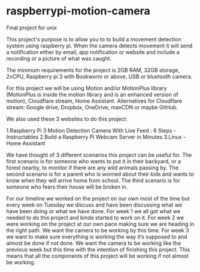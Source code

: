 # raspberrypi-motion-camera
Final project for unix

This project's purpose is to allow you to to build a movement detection system using raspberry pi. When the camera detects movement it will send a notification either by email, app notification or website and include a recording or a picture of what was caught. 

The minimum requirements for the project is 2GB RAM, 32GB storage, 2vCPU, Raspberry pi 3 with Bookworm or above, USB or bluetooth camera. 

For this project we will be using Motion and/or MotionPlus library (MotionPlus is inside the motion library and is an enhanced version of motion), Cloudflare stream, Home Assistant. Alternatives for Cloudflare stream: Google drive, Dropbox, OneDrive, maxCDN or maybe GitHub. 

We also used these 3 websites to do this project:

1.Raspberry Pi 3 Motion Detection Camera With Live Feed : 6 Steps - Instructables
2.Build a Raspberry Pi Webcam Server in Minutes
3.Linux - Home Assistant

We have thought of 3 different scenarios this project can be useful for. The first scenario is for someone who wants to put it in their backyard, or a forest nearby, to monitor if there are any wild animals passing by. The second scenario is for a parent who is worried about their kids and wants to know when they will arrive home from school. The third scenario is for someone who fears their house will be broken in.

For our timeline we worked on the project on our own most of the time but every week on Tuesday we discuss and have been discussing what we have been doing or what we have done. For week 1 we all got what we needed to do this project and kinda started to work on it. For week 2 we were working on the project at our own pace making sure we are heading in the right path. We want the camera to be working by this time.
For week 3 we want to make sure everything is working the way it’s supposed to and almost be done if not done. We want the camera to be working like the previous week but this time with the intention of finishing this project. This means that all the components of this project will be working if not almost be working. 
